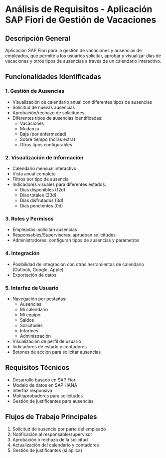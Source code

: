 # Análisis de Requisitos - Aplicación SAP Fiori de Gestión de Vacaciones

## Descripción General
Aplicación SAP Fiori para la gestión de vacaciones y ausencias de empleados, que permite a los usuarios solicitar, aprobar y visualizar días de vacaciones y otros tipos de ausencias a través de un calendario interactivo.

## Funcionalidades Identificadas

### 1. Gestión de Ausencias
- Visualización de calendario anual con diferentes tipos de ausencias
- Solicitud de nuevas ausencias
- Aprobación/rechazo de solicitudes
- Diferentes tipos de ausencias identificadas:
  - Vacaciones
  - Mudanza
  - Baja (por enfermedad)
  - Sobre tiempo (horas extra)
  - Otros tipos configurables

### 2. Visualización de Información
- Calendario mensual interactivo
- Vista anual completa
- Filtros por tipo de ausencia
- Indicadores visuales para diferentes estados:
  - Días disponibles (12d)
  - Días totales (23d)
  - Días disfrutados (3d)
  - Días pendientes (0d)

### 3. Roles y Permisos
- Empleados: solicitan ausencias
- Responsables/Supervisores: aprueban solicitudes
- Administradores: configuran tipos de ausencias y parámetros

### 4. Integración
- Posibilidad de integración con otras herramientas de calendario (Outlook, Google, Apple)
- Exportación de datos

### 5. Interfaz de Usuario
- Navegación por pestañas:
  - Ausencias
  - Mi calendario
  - Mi equipo
  - Saldos
  - Solicitudes
  - Informes
  - Administración
- Visualización de perfil de usuario
- Indicadores de estado y contadores
- Botones de acción para solicitar ausencias

## Requisitos Técnicos
- Desarrollo basado en SAP Fiori
- Modelo de datos en SAP HANA
- Interfaz responsiva
- Multiaprobadores para solicitudes
- Gestión de justificantes para ausencias

## Flujos de Trabajo Principales
1. Solicitud de ausencia por parte del empleado
2. Notificación al responsable/supervisor
3. Aprobación o rechazo de la solicitud
4. Actualización del calendario y contadores
5. Gestión de justificantes (si aplica)
